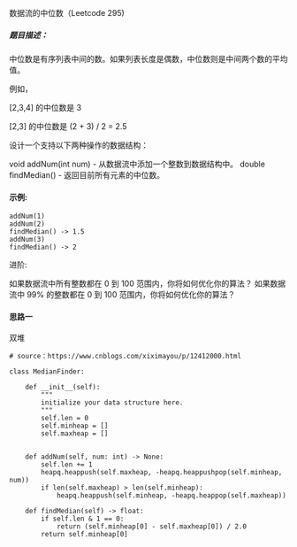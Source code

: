 数据流的中位数（Leetcode 295)

##### 题目描述：
中位数是有序列表中间的数。如果列表长度是偶数，中位数则是中间两个数的平均值。

例如，

[2,3,4] 的中位数是 3

[2,3] 的中位数是 (2 + 3) / 2 = 2.5

设计一个支持以下两种操作的数据结构：

void addNum(int num) - 从数据流中添加一个整数到数据结构中。
double findMedian() - 返回目前所有元素的中位数。

#### 示例:

```
addNum(1)
addNum(2)
findMedian() -> 1.5
addNum(3) 
findMedian() -> 2
```

进阶:

如果数据流中所有整数都在 0 到 100 范围内，你将如何优化你的算法？
如果数据流中 99% 的整数都在 0 到 100 范围内，你将如何优化你的算法？





#### 思路一
双堆

```
# source：https://www.cnblogs.com/xiximayou/p/12412000.html

class MedianFinder:

    def __init__(self):
        """
        initialize your data structure here.
        """
        self.len = 0
        self.minheap = []
        self.maxheap = []
        

    def addNum(self, num: int) -> None:
        self.len += 1
        heapq.heappush(self.maxheap, -heapq.heappushpop(self.minheap, num))
        if len(self.maxheap) > len(self.minheap):
            heapq.heappush(self.minheap, -heapq.heappop(self.maxheap))

    def findMedian(self) -> float:
        if self.len & 1 == 0:
            return (self.minheap[0] - self.maxheap[0]) / 2.0
        return self.minheap[0]

```

